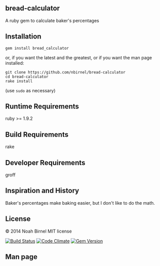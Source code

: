 bread-calculator
---------
A ruby gem to calculate baker's percentages

Installation
---------
`gem install bread_calculator`

or, if you want the latest and the greatest, 
or if you want the man page installed:

    git clone https://github.com/nbirnel/bread-calculator
    cd bread-calculator
    rake install

(use `sudo` as necessary)

Runtime Requirements
---------
ruby >= 1.9.2

Build Requirements
---------
rake

Developer Requirements
---------
groff

Inspiration and History
---------
Baker's percentages make baking easier, but I don't like to do the math.

License
---------
© 2014 Noah Birnel
MIT license

[![Build Status](https://travis-ci.org/nbirnel/bread-calculator.png?branch=master)](https://travis-ci.org/nbirnel/bread-calculator)
[![Code Climate](https://codeclimate.com/github/nbirnel/bread-calculator.png)](https://codeclimate.com/github/nbirnel/bread-calculator)
[![Gem Version](https://badge.fury.io/rb/bread_calculator.png)](http://badge.fury.io/rb/bread_calculator)

Man page
---------
